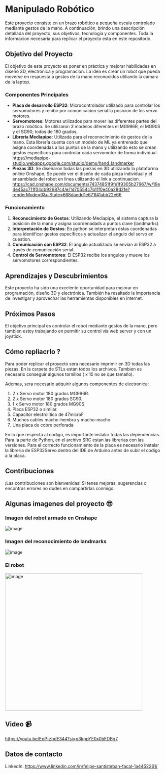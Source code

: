 # Manipulado Robótico

Este proyecto consiste en un brazo robótico a pequeña escala controlado mediante gestos de la mano. A continuación, brindo una descripción detallada del proyecto, sus objetivos, tecnología y componentes. Toda la informacion necesaria para replicar el proyecto esta en este repositorio.

## Objetivo del Proyecto

El objetivo de este proyecto es poner en práctica y mejorar habilidades en diseño 3D, electrónica y programación. La idea es crear un robot que pueda moverse en respuesta a gestos de la mano reconocidos utiliando la camara de la laptop.

### Componentes Principales

- **Placa de desarrollo ESP32**: Microcontrolador utilizado para controlar los servomotores y recibir por comunicacion serial la posicion de los servo motores.
- **Servomotores**: Motores utilizados para mover las diferentes partes del brazo robótico. Se utilizaron 3 modelos diferentes el MG996R, el MG90S y el SG90; todos de 180 grados.
- **Librería Mediapipe**: Utilizada para el reconocimiento de gestos de la mano. Esta librería cuenta con un modelo de ML ya entrenado que asigna coordenadas a los puntos de la mano y utilizando esto se crean gestos específicos para controlar cada servomotor de forma individual. https://mediapipe-studio.webapps.google.com/studio/demo/hand_landmarker
- **Piezas 3D**: Se diseñaron todas las piezas en 3D utilizando la plataforma online Onshape. Se puede ver el diseño de cada pieza individual y el ensamblado del robot en linea utilizando el link a continuacion. https://cad.onshape.com/documents/74374851f9fe1f9305b27667/w/19e4e45ac711f04db92687c4/e/1d70554c7b11f0e40a28d2fe?renderMode=0&uiState=668daedd1e671f41abb22e66

### Funcionamiento

1. **Reconocimiento de Gestos**: Utilizando Mediapipe, el sistema captura la posición de la mano y asigna coordenadads a puntos clave (landmarks).
2. **Interpretación de Gestos**: En python se interpretan estas coordenadas para identificar gestos específicos y actualizar el angulo del servo en cuestion.
3. **Comunicación con ESP32**: El angulo actualizado se envían al ESP32 a través de comunicación serial.
4. **Control de Servomotores**: El ESP32 recibe los angulos y mueve los servomotores correspondientes.

## Aprendizajes y Descubrimientos

Este proyecto ha sido una excelente oportunidad para mejorar en programación, diseño 3D y electrónica. También ha resaltado la importancia de investigar y aprovechar las herramientas disponibles en internet.

## Próximos Pasos

El objetivo principal es controlar el robot mediante gestos de la mano, pero también estoy trabajando en permitir su control vía web server y con un joystick.

## Cómo repliacrlo ? 

Para poder replicar el proyecto sera necesario imprimir en 3D todas las piezas. En la carpeta de STLs estan todos los archivos. Tambien es necesario conseguir algunos tornillos ( x 10 no se que tamaño).

Ademas, sera necesario adquirir algunos componentes de electronica:
1. 2 x Servo motor 180 grados MG996R.
2. 2 x Servo motor 180 grados SG90.
3. 1 x Servo motor 180 grados MG90S.
4. Placa ESP32 o similar.
5. Capacitor electrolitico de 47microF
6. Muchos cables macho-hembra y macho-macho
7. Una placa de cobre perforada

En lo que respecta al codigo, es importante instalar todas las dependencias. Para la parte de Python, en el archivo SRC estan las librerias con las versiones. Para el correcto funcionamiento de la placa es necesario instalar la libreria de ESP32Servo dentro del IDE de Arduino antes de subir el codigo a la placa.

## Contribuciones

¡Las contribuciones son bienvenidas! Si tenes mejoras, sugerencias o encontras errores no dudes en compartirlas conmigo.

## Algunas imagenes del proyecto 😎
### Imagen del robot armado en Onshape
![image](https://github.com/felisan99/Manipulador/assets/127903582/563faed2-719b-49fa-a4f8-a797dc329c4b)

### Imagen del reconocimiento de landmarks
![image](https://github.com/felisan99/Manipulador/assets/127903582/8ccef45c-de36-4d04-8561-5def0f240acd)

### El robot
<img width="445" alt="image" src="https://github.com/felisan99/Manipulador-Robotico/assets/127903582/37d2158e-a45c-45f7-b8d4-25199f278798">

## Video 📹
https://youtu.be/EpP-zhdE344?si=p3kppYE0x0bFDBg7

## Datos de contacto

LinkedIn: https://www.linkedin.com/in/felipe-santisteban-facal-1a4452261/



